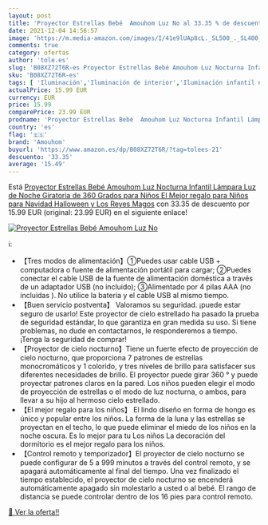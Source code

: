 ```yaml
---
layout: post
title: 'Proyector Estrellas Bebé  Amouhom Luz No al 33.35 % de descuento'
date: 2021-12-04 14:56:57
image: 'https://m.media-amazon.com/images/I/41e9lUAp8cL._SL500_._SL400_.jpg'
comments: true
category: ofertas
author: 'tole.es'
slug: 'B08XZ72T6R-es Proyector Estrellas Bebé Amouhom Luz Nocturna Infantil...'
sku: 'B08XZ72T6R-es'
tags: [ 'Iluminación','Iluminación de interior','Iluminación infantil nocturna','Lámparas e iluminación infantil','amouhom','bebé', ]
actualPrice: 15.99 EUR
currency: EUR
price: 15.99
comparePrice: 23.99 EUR
prodname: 'Proyector Estrellas Bebé  Amouhom Luz Nocturna Infantil Lámpara Luz de Noche Giratoria de 360 Grados para Niños El Mejor regalo para Niños para Navidad  Halloween y Los Reyes Magos'
country: 'es'
flag: '🇪🇸'
brand: 'Amouhom'
buyurl: 'https://www.amazon.es/dp/B08XZ72T6R/?tag=tolees-21'
descuento: '33.35'
average: '15.49'
---
```


Está [Proyector Estrellas Bebé  Amouhom Luz Nocturna Infantil Lámpara Luz de Noche Giratoria de 360 Grados para Niños El Mejor regalo para Niños para Navidad  Halloween y Los Reyes Magos](https://www.amazon.es/dp/B08XZ72T6R/?tag=tolees-21) con 33.35 de descuento por 15.99 EUR (original: 23.99 EUR) en el siguiente enlace!

[![Proyector Estrellas Bebé  Amouhom Luz No](https://m.media-amazon.com/images/I/41e9lUAp8cL._SL500_._SL400_.jpg)](https://www.amazon.es/dp/B08XZ72T6R/?tag=tolees-21)

ℹ️:

- 【Tres modos de alimentación】①Puedes usar cable USB + computadora o fuente de alimentación portátil para cargar; ②Puedes conectar el cable USB de la fuente de alimentación doméstica a través de un adaptador USB (no incluido); ③Alimentado por 4 pilas AAA (no incluidas ). No utilice la batería y el cable USB al mismo tiempo.
- 【Buen servicio postventa】 Valoramos su seguridad. ¡puede estar seguro de usarlo! Este proyector de cielo estrellado ha pasado la prueba de seguridad estándar, lo que garantiza en gran medida su uso. Si tiene problemas, no dude en contactarnos, le responderemos a tiempo. ¡Tenga la seguridad de comprar!
- 【Proyector de cielo nocturno】Tiene un fuerte efecto de proyección de cielo nocturno, que proporciona 7 patrones de estrellas monocromáticos y 1 colorido, y tres niveles de brillo para satisfacer sus diferentes necesidades de brillo. El proyector puede girar 360 ° y puede proyectar patrones claros en la pared. Los niños pueden elegir el modo de proyección de estrellas o el modo de luz nocturna, o ambos, para llevar a su hijo al hermoso cielo estrellado.
- 【El mejor regalo para los niños】 El lindo diseño en forma de hongo es único y popular entre los niños. La forma de la luna y las estrellas se proyectan en el techo, lo que puede eliminar el miedo de los niños en la noche oscura. Es lo mejor para tu Los niños La decoración del dormitorio es el mejor regalo para los niños.
- 【Control remoto y temporizador】El proyector de cielo nocturno se puede configurar de 5 a 999 minutos a través del control remoto, y se apagará automáticamente al final del tiempo. Una vez finalizado el tiempo establecido, el proyector de cielo nocturno se encenderá automáticamente apagado sin molestarlo a usted o al bebé. El rango de distancia se puede controlar dentro de los 16 pies para control remoto.

[🛒 Ver la oferta!!](https://www.amazon.es/dp/B08XZ72T6R/?tag=tolees-21)
